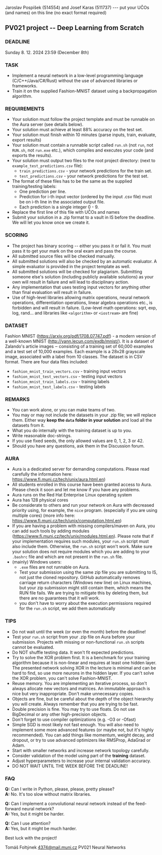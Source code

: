 Jaroslav Pospíšek (514554) and Josef Karas (511737) --- put your UČOs (and names) on this line (no exact format required)
## PV021 project -- Deep Learning from Scratch

### DEADLINE
Sunday 8. 12. 2024 23:59 (December 8th)

### TASK
  - Implement a neural network in a low-level programming language
    (C/C++/Java/C#/Rust) without the use of advanced libraries or frameworks.
  - Train it on the supplied Fashion-MNIST dataset using a backpropagation
    algorithm.

### REQUIREMENTS
  - Your solution must follow the project template and must be runnable on 
    the Aura server (see details below).
  - Your solution must achieve at least 88% accuracy on the test set.
  - Your solution must finish within 10 minutes (parse inputs, train, 
    evaluate, export results)
  - Your solution must contain a runnable script called `run.sh` (not `run`,
    not `RUN.sh`, not `run.exe` etc.), which compiles and executes your code 
    (and exports the results).
  - Your solution must output two files to the root project directory:
    (next to `example_test_predictions.csv` file):
     - `train_predictions.csv` - your network predictions for the train set.
     - `test_predictions.csv`  - your network predictions for the test set.
  - The format of these files has to be the same as the supplied 
    training/testing labels: 
     - One prediction per line.
     - Prediction for i-th input vector (ordered by the input .csv file) 
       must be on i-th line in the associated output file.
     - Each prediction is a single integer 0 - 9.
  - Replace the first line of this file with UČOs and names
  - Submit your solution in a .zip format to a vault in IS before the deadline.
    We will let you know once we create it.

### SCORING
  - The project has binary scoring -- either you pass it or fail it. You must 
    pass it to get your mark on the oral exam and pass the course.
  - All submitted source files will be checked manually.
  - All submitted solutions will also be checked by an automatic evaluator.
    A simple evaluator is provided in the project template as well.
  - All submitted solutions will be checked for plagiarism. Submitting someone
    else's solution (including publicly available solutions) as your own will
    result in failure and will lead to disciplinary action.
  - Any implementation that uses testing input vectors for anything other than
    final evaluation will result in failure.
  - Use of high-level libraries allowing matrix operations, neural network
    operations, differentiation operations, linear algebra operations etc., is
    forbidden and will result in failure. (Low-level math operations: sqrt,
    exp, log, rand... and libraries like `<algorithm>` or `<iostream>` are
    fine)

### DATASET
Fashion MNIST (https://arxiv.org/pdf/1708.07747.pdf) - a modern version of a
well-known MNIST (http://yann.lecun.com/exdb/mnist/). It is a dataset of
Zalando's article images ‒ consisting of a training set of 60,000 examples
and a test set of 10,000 examples. Each example is a 28x28 grayscale image,
associated with a label from 10 classes. The dataset is in CSV format. There
are four data files included:  
 - `fashion_mnist_train_vectors.csv`   - training input vectors
 - `fashion_mnist_test_vectors.csv`    - testing input vectors
 - `fashion_mnist_train_labels.csv`    - training labels
 - `fashion_mnist_test_labels.csv`     - testing labels

### REMARKS
  - You can work alone, or you can make teams of two.
  - You may or may not include the datasets in your .zip file; we will
    replace them. Either way **keep the `data` folder in your solution**
    and load all the datasets from it. 
  - What you do internally with the training dataset is up to you.
  - Write reasonable doc-strings.
  - If you use fixed seeds, the only allowed values are 0, 1, 2, 3 or 42.
  - Should you have any questions, ask them in the Discussion forum. 

### AURA
  - Aura is a dedicated server for demanding computations. Please read
    carefully the information here:
    https://www.fi.muni.cz/tech/unix/aura.html.en)
  - All students enrolled in this course have been granted access to Aura.
    Please check it soon and let me know if you have any problems.
  - Aura runs on the Red Hat Enterprise Linux operating system
  - Aura has 128 physical cores
  - Be considerate to others and run your network on Aura with decreased
    priority using, for example, the `nice` program. (especially if you are
    using multiple cores)
    (more info here: https://www.fi.muni.cz/tech/unix/computation.html.en)
  - If you are having a problem with missing compilers/maven on Aura, you can
    add such tools by adding modules 
    (https://www.fi.muni.cz/tech/unix/modules.html.en). Please note that
    if your implementation requires such modules, your `run.sh` script must
    also include them. Otherwise, the `run.sh` script won't work. Make sure
    your solution does not require modules which you are adding to your
    `.bashrc` file and which are not present in the `run.sh` file.
  - (mainly) Windows users:
    - `.exe` files are not runnable on Aura.
    - Test your submission using the same zip file you are submitting to IS,
      not just the cloned repository. GitHub automatically removes carriage
      return characters (Windows new line) on Linux machines, but your zip
      submission might still contain them, which means the RUN file fails. We
      are trying to mitigate this by deleting them, but there are no guarantees
      that it will work.
    - you don't have to worry about the execution permissions required for the 
      `run.sh` script, we add them automatically

### TIPS
  - Do not wait until the week (or even the month) before the deadline!
  - Test your `run.sh` script from your .zip file on Aura before your
    submission. Projects with missing or non-functional `run.sh` scripts cannot
    be evaluated.
  - Do NOT shuffle testing data. It won't fit expected predictions.
  - Try to solve the XOR problem first. It is a benchmark for your training
    algorithm because it is non-linear and requires at least one hidden layer.
    The presented network solving XOR in the lecture is minimal and can be
    hard to find, so use more neurons in the hidden layer. If you can't solve
    the XOR problem, you can't solve Fashion-MNIST.
  - Reuse memory. You are implementing an iterative process, so don't always 
    allocate new vectors and matrices. An immutable approach is nice but
    very inappropriate. Don't make unnecessary copies.
  - Objects are fine, but be careful about the depth of the object hierarchy you
    will create. Always remember that you are trying to be fast.
  - Double precision is fine. You may try to use floats. Do not use BigDecimal
    or any other high-precision objects.
  - Don't forget to use compiler optimizations (e.g. -O3 or -Ofast)
  - Simple SGD is most likely not fast enough. You will also need to
    implement some more advanced features (or maybe not, but it's highly
    recommended). You can add things like momentum, weight decay, and dropout,
    or try to use advanced optimizers like RMSProp, AdaGrad or Adam.
  - Start with smaller networks and increase network topology carefully.
  - Consider validation of the model using part of the **training** dataset.
  - Adjust hyperparameters to increase your internal validation accuracy.
  - DO NOT WAIT UNTIL THE WEEK BEFORE THE DEADLINE!

### FAQ
**Q:** Can I write in Python, please, please, pretty please?  
**A:** No. It's too slow without matrix libraries.
 
**Q:** Can I implement a convolutional neural network instead of the 
    feed-forward neural network?  
**A:** Yes, but it might be harder.

**Q:** Can I use attention?  
**A:** Yes, but it might be much harder.

Best luck with the project!

Tomáš Foltýnek
4374@mail.muni.cz
PV021 Neural Networks
